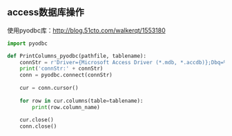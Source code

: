 ## access数据库操作
使用pyodbc库：http://blog.51cto.com/walkerqt/1553180

```python
import pyodbc

def PrintColumns_pyodbc(pathfile, tablename):
    connStr = r'Driver={Microsoft Access Driver (*.mdb, *.accdb)};Dbq=%s;' % pathfile
    print('connStr:' + connStr)
    conn = pyodbc.connect(connStr)
    
    cur = conn.cursor()
    
    for row in cur.columns(table=tablename):
        print(row.column_name)
    
    cur.close()
    conn.close()
```


